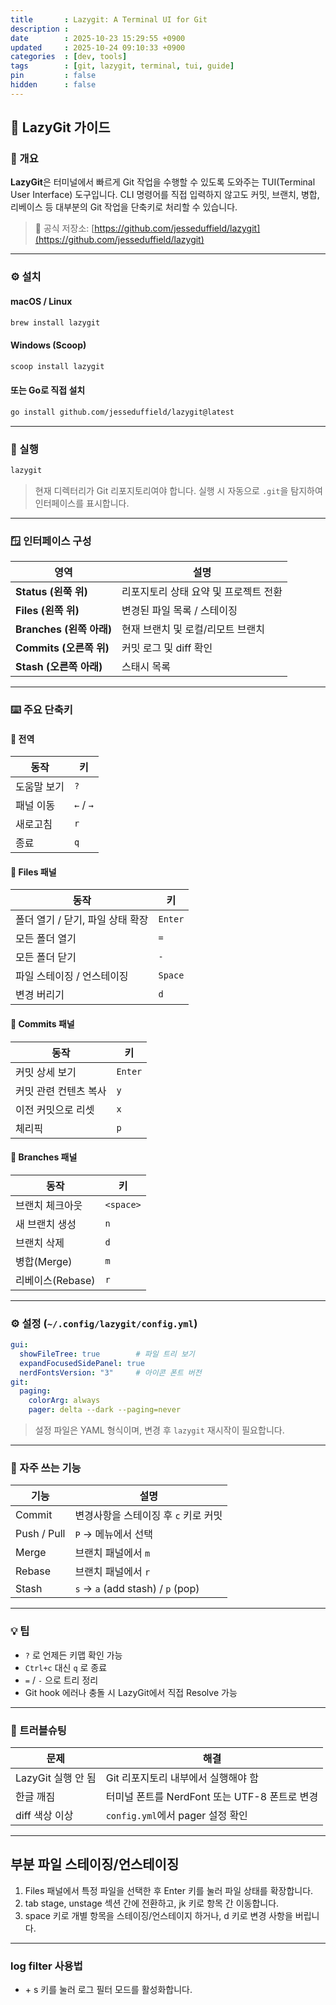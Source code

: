 ```yaml
---
title       : Lazygit: A Terminal UI for Git
description : 
date        : 2025-10-23 15:29:55 +0900
updated     : 2025-10-24 09:10:33 +0900
categories  : [dev, tools]
tags        : [git, lazygit, terminal, tui, guide]
pin         : false
hidden      : false
---
```


## 🧭 LazyGit 가이드

### 📌 개요

**LazyGit**은 터미널에서 빠르게 Git 작업을 수행할 수 있도록 도와주는 TUI(Terminal User Interface) 도구입니다.
CLI 명령어를 직접 입력하지 않고도 커밋, 브랜치, 병합, 리베이스 등 대부분의 Git 작업을 단축키로 처리할 수 있습니다.

> 🔗 공식 저장소: [https://github.com/jesseduffield/lazygit](https://github.com/jesseduffield/lazygit)

---

### ⚙️ 설치

#### macOS / Linux

```bash
brew install lazygit
```

#### Windows (Scoop)

```powershell
scoop install lazygit
```

#### 또는 Go로 직접 설치

```bash
go install github.com/jesseduffield/lazygit@latest
```

---

### 🚀 실행

```bash
lazygit
```

> 현재 디렉터리가 Git 리포지토리여야 합니다.
> 실행 시 자동으로 `.git`을 탐지하여 인터페이스를 표시합니다.

---

### 🪟 인터페이스 구성

| 영역                   | 설명                  |
| -------------------- | ------------------- |
| **Status (왼쭉 위)** | 리포지토리 상태 요약 및 프로젝트 전환  |
| **Files (왼쪽 위)**     | 변경된 파일 목록 / 스테이징    |
| **Branches (왼쪽 아래)** | 현재 브랜치 및 로컬/리모트 브랜치 |
| **Commits (오른쪽 위)**  | 커밋 로그 및 diff 확인     |
| **Stash (오른쪽 아래)**   | 스태시 목록              |

---

### ⌨️ 주요 단축키

#### 🔹 전역

| 동작     | 키         |
| ------ | --------- |
| 도움말 보기 | `?`       |
| 패널 이동  | `←` / `→` |
| 새로고침   | `r`       |
| 종료     | `q`       |

#### 🔹 Files 패널

| 동작              | 키         |
| --------------- | --------- |
| 폴더 열기 / 닫기, 파일 상태 확장 | `Enter`   |
| 모든 폴더 열기        | `=`       |
| 모든 폴더 닫기        | `-`       |
| 파일 스테이징 / 언스테이징 | `Space`   |
| 변경 버리기          | `d`       |


#### 🔹 Commits 패널

| 동작         | 키       |
| ---------- | ------- |
| 커밋 상세 보기   | `Enter` |
| 커밋 관련 컨텐츠 복사  | `y`     |
| 이전 커밋으로 리셋 | `x`     |
| 체리픽        | `p`     |

#### 🔹 Branches 패널

| 동작           | 키       |
| ------------ | ------- |
| 브랜치 체크아웃     | `<space>` |
| 새 브랜치 생성     | `n`     |
| 브랜치 삭제       | `d`     |
| 병합(Merge)    | `m`     |
| 리베이스(Rebase) | `r`     |

---

### ⚙️ 설정 (`~/.config/lazygit/config.yml`)

```yaml
gui:
  showFileTree: true        # 파일 트리 보기
  expandFocusedSidePanel: true
  nerdFontsVersion: "3"     # 아이콘 폰트 버전
git:
  paging:
    colorArg: always
    pager: delta --dark --paging=never
```
> 설정 파일은 YAML 형식이며, 변경 후 `lazygit` 재시작이 필요합니다.

---

### 🧩 자주 쓰는 기능

| 기능          | 설명                                |
| ----------- | --------------------------------- |
| Commit      | 변경사항을 스테이징 후 `c` 키로 커밋            |
| Push / Pull | `P` → 메뉴에서 선택                     |
| Merge       | 브랜치 패널에서 `m`                      |
| Rebase      | 브랜치 패널에서 `r`                      |
| Stash       | `s` → `a` (add stash) / `p` (pop) |

---

### 💡 팁

* `?` 로 언제든 키맵 확인 가능
* `Ctrl+c` 대신 `q` 로 종료
* `=` / `-` 으로 트리 정리
* Git hook 에러나 충돌 시 LazyGit에서 직접 Resolve 가능

---

### 🧱 트러블슈팅

| 문제             | 해결                               |
| -------------- | -------------------------------- |
| LazyGit 실행 안 됨 | Git 리포지토리 내부에서 실행해야 함            |
| 한글 깨짐          | 터미널 폰트를 NerdFont 또는 UTF-8 폰트로 변경 |
| diff 색상 이상     | `config.yml`에서 pager 설정 확인       |

---

## 부분 파일 스테이징/언스테이징
1. Files 패널에서 특정 파일을 선택한 후 Enter 키를 눌러 파일 상태를 확장합니다.
2. tab stage, unstage 섹션 간에 전환하고, jk 키로 항목 간 이동합니다.
3. space 키로 개별 항목을 스테이징/언스테이지 하거나, d 키로 변경 사항을 버립니다.


---

### log filter 사용법
- <ctrl/> + s 키를 눌러 로그 필터 모드를 활성화합니다.
